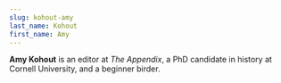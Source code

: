 ```yaml
---
slug: kohout-amy
last_name: Kohout
first_name: Amy
---
```

**Amy Kohout** is an editor at _The Appendix_, a PhD candidate in history at Cornell University, and a beginner birder.